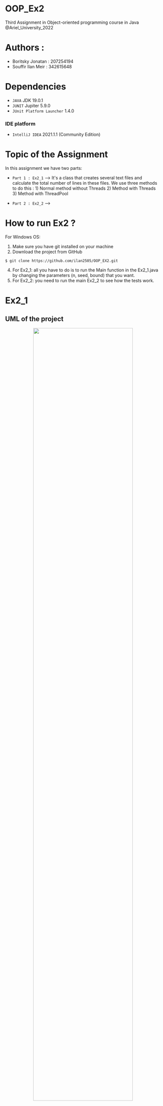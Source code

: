 # OOP_Ex2
Third Assignment in Object-oriented programming course in Java @Ariel_University_2022

# Authors :
* Boritsky Jonatan : 207254194
* Souffir Ilan Meir : 342615648

# Dependencies

* ``JAVA`` JDK 19.0.1
* ``JUNIT`` Jupiter 5.9.0
* ``JUnit Platform Launcher`` 1.4.0

### IDE platform
* ``IntelliJ IDEA`` 2021.1.1 (Community Edition)

# Topic of the Assignment 
In this assignment we have two parts:
* ```Part 1 : Ex2_1``` -->  It's a class that creates several text files and calculate the total number of lines in these files. We use three methods to do this : 1) Normal method without Threads  2) Method with Threads  3) Method with ThreadPool 

* ```Part 2 : Ex2_2``` -->

# How to run Ex2 ?
For Windows OS:  
1. Make sure you have git installed on your machine
2. Download the project from GitHub
```
$ git clone https://github.com/ilan2505/OOP_EX2.git
```
4. For Ex2_1: all you have to do is to run the Main function in the Ex2_1.java by changing the parameters (n, seed, bound) that you want.
5. For Ex2_2: you need to run the main Ex2_2 to see how the tests work.

# Ex2_1 
## UML of the project 
<p align="center">
  <img align="center" width=80% src = "https://user-images.githubusercontent.com/55143087/210436830-59020281-6a61-4902-8bca-98aa585104f9.png"/>
</p>

## Ex2_1 contains 4 classes :
### Ex2_1.java
This class creates several text files and calculate the total number of lines in these files with methods using nothing, threads and threadPool.<br>
Explanation of each methods :
* createTextFiles(int n, int seed, int bound) --> This method creates n text files on disk and returns an array of the file names. In each line we write a sentence : "Hello World".
* getNumOfLines(String[] fileNames) --> Gives the total number of lines in these files. This method doesn't use any thread.
* getNumOfLinesThreads(String[] fileNames) --> Gives the total number of lines in these files using Threads.
* getNumOfLinesThreadPool(String[] fileNames) --> Gives the total number of lines in these files using ThreadPool.

### functions.java
This class contains helps functions that we use in our Ex2_1.java class.<br>
Explanation of each methods :
* count_lines(String file_name) --> Opens a file and counts the lines inside the file.
* create_files(int num_file) --> Creates a new file with the name "file_X".
* write_files(String file_name, int num_lines) --> Writes "Hello World" in each line of the file.

### FileLineCounter.java
This class extends Thread that we need to use threads in our function number 3 "getNumOfLinesThreads(String[] fileNames)". <br>
Objects of this class :
* fileName --> Name of the file.
* numOfLines --> Number of lines.<br><br>
Explanation of each methods :
* FileLineCounter(String fileName) --> Constructor.
* run() --> Run method for the third function with threads.
* getNumOfLines() --> Gives the num of lines into threads.

### FileLineCounterCallable.java
This class is an implement of Callable that we need to use ThreadPool in our function number 4 "getNumOfLinesThreadPool(String[] fileNames)".<br>
Objects of this class :
* fileName --> Name of the file.
* numOfLines --> Number of lines.<br><br>
Explanation of each methods :
* FileLineCounterCallable(String fileName) --> Constructor.
* call() --> Call method for the forth function with ThreadPool.

## Results for our 3 functions 
### For n=100, seed=42, bound=999 :
```
[Normal Example]
Number of lines : 54096
Time : 93 ms

[Example using Threads]
Number of lines : 54096
Time : 80 ms

[Example using Threads Pool]
Number of lines : 54096
Time : 78 ms
```
### For n=1 000, seed=42, bound=9 999 :
```
[Normal Example]
Number of lines : 4945060
Time : 1157 ms

[Example using Threads]
Number of lines : 4945060
Time : 621 ms

[Example using Threads Pool]
Number of lines : 4945060
Time : 591 ms
```
### For n=1 000, seed=42, bound=99 999 :
```
[Normal Example]
Number of lines : 49029445
Time : 3674 ms

[Example using Threads]
Number of lines : 49029445
Time : 1892 ms

[Example using Threads Pool]
Number of lines : 49029445
Time : 1818 ms
```
### For n=10 000, seed=42, bound=99 999 :
```
[Normal Example]
Number of lines : 498839180
Time : 49523 ms

[Example using Threads]
Number of lines : 498839180
Time : 24363 ms

[Example using Threads Pool]
Number of lines : 498839180
Time : 23994 ms
```
### Explanation of the results we saw before :
We can conclude two important things: 
* the first is that the first method without using thread or thread pool is much slower than the other two methods. 
* the second is that for the other two methods (thread and threadPool) they are roughly equal with a slight advantage for threadPool which is a tiny bit faster. <br><br>

The reason is simple, it's just that thread and threadPool methods can perform several tasks at the same time unlike the first method which does one by one.
We can also see that the more files we have with more and more lines, the more the 3 methods will take longer to give the total number of lines in all the files. Conclusion always use Thread or ThreadPool depending on what you need to do in parallel !






# Ex2_2 

## UML of the project 
<p align="center">
  <img align="center" width=80% src = "https://user-images.githubusercontent.com/55143087/211620359-84ad3834-d864-4717-9f34-99415e2d12b4.jpeg"/>
</p>






